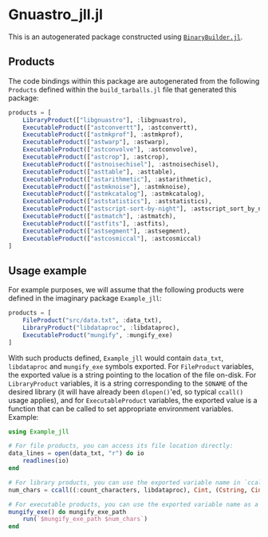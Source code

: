 # Gnuastro_jll.jl

This is an autogenerated package constructed using [`BinaryBuilder.jl`](https://github.com/JuliaPackaging/BinaryBuilder.jl).

## Products

The code bindings within this package are autogenerated from the following `Products` defined within the `build_tarballs.jl` file that generated this package:

```julia
products = [
    LibraryProduct(["libgnuastro"], :libgnuastro),
    ExecutableProduct(["astconvertt"], :astconvertt),
    ExecutableProduct(["astmkprof"], :astmkprof),
    ExecutableProduct(["astwarp"], :astwarp),
    ExecutableProduct(["astconvolve"], :astconvolve),
    ExecutableProduct(["astcrop"], :astcrop),
    ExecutableProduct(["astnoisechisel"], :astnoisechisel),
    ExecutableProduct(["asttable"], :asttable),
    ExecutableProduct(["astarithmetic"], :astarithmetic),
    ExecutableProduct(["astmknoise"], :astmknoise),
    ExecutableProduct(["astmkcatalog"], :astmkcatalog),
    ExecutableProduct(["aststatistics"], :aststatistics),
    ExecutableProduct(["astscript-sort-by-night"], :astscript_sort_by_night),
    ExecutableProduct(["astmatch"], :astmatch),
    ExecutableProduct(["astfits"], :astfits),
    ExecutableProduct(["astsegment"], :astsegment),
    ExecutableProduct(["astcosmiccal"], :astcosmiccal)
]
```

## Usage example

For example purposes, we will assume that the following products were defined in the imaginary package `Example_jll`:

```julia
products = [
    FileProduct("src/data.txt", :data_txt),
    LibraryProduct("libdataproc", :libdataproc),
    ExecutableProduct("mungify", :mungify_exe)
]
```

With such products defined, `Example_jll` would contain `data_txt`, `libdataproc` and `mungify_exe` symbols exported. For `FileProduct` variables, the exported value is a string pointing to the location of the file on-disk.  For `LibraryProduct` variables, it is a string corresponding to the `SONAME` of the desired library (it will have already been `dlopen()`'ed, so typical `ccall()` usage applies), and for `ExecutableProduct` variables, the exported value is a function that can be called to set appropriate environment variables.  Example:

```julia
using Example_jll

# For file products, you can access its file location directly:
data_lines = open(data_txt, "r") do io
    readlines(io)
end

# For library products, you can use the exported variable name in `ccall()` invocations directly
num_chars = ccall((:count_characters, libdataproc), Cint, (Cstring, Cint), data_lines[1], length(data_lines[1]))

# For executable products, you can use the exported variable name as a function that you can call
mungify_exe() do mungify_exe_path
    run(`$mungify_exe_path $num_chars`)
end
```
